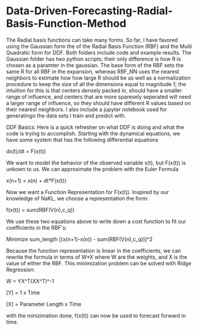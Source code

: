 # Data-Driven-Forecasting-Radial-Basis-Function-Method
The Radial basis functions can take many forms. So far, I have favored using the Gaussian form the of the Radial Basis Function (RBF) and the Multi Quadratic form for DDF. Both folders include code and example results. The Gaussian folder has two python scripts; their only difference is how R is chosen as a paramter in the gaussian. The base form of the RBF sets the same R for all RBF in the expansion, whereas RBF_NN uses the nearest neighbors to estimate how how large R should be as well as a normalization procedure to keep the size of all the dimensions equal to magnitude 1; the intuition for this is that centers densely packed in, should have a smaller range of influence, and centers that are more sparesely seperated will need a larger range of influence, so they should have different R values based on their nearest neighbors.
I also include a jupyter notebook used for generatingn the data sets I train and predict with.


DDF Basics: Here is a quick refresher on what DDF is doing and what the code is trying to accomplish. Starting with the dynamical equations, we have some system that has the following differential equations

dx(t)/dt = F(x(t))

We want to model the behavior of the observed variable x(t), but F(x(t)) is unkown to us. We can approximate the problem with the Euler Formula

x(n+1) = x(n) + dt*F(x(t))

Now we want a Function Representation for F(x(t)). Inspired by our knowledge of NaKL, we choose a representation the form:

f(x(t)) = sum(RBF(V(n),c_q))

We use these two equations above to write down a cost function to fit our coefficients in the RBF's:

Minimize sum_length [(x(n+1)-x(n)) - sum(RBF(V(n),c_q))]^2

Because the function representation is linear in the coefficients, we can rewrite the formula in terms of W*X where W are the weights, and X is the value of either the RBF. This minimization problem can be solved with Ridge Regression:

W = YX^T(XX^T)^-1

[Y] = 1 x Time

[X] = Parameter Length x Time

with the minizimation done, f(x(t)) can now be used to forecast forward in time.
